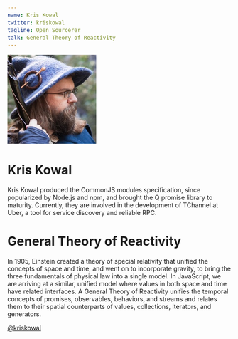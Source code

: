 ```yaml
---
name: Kris Kowal
twitter: kriskowal
tagline: Open Sourcerer
talk: General Theory of Reactivity
---
```


![Kris Kowal](/media/speakers/kris_kowal.jpg)

# Kris Kowal
Kris Kowal produced the CommonJS modules specification, since popularized by Node.js and npm, and brought the Q promise library to maturity. Currently, they are involved in the development of TChannel at Uber, a tool for service discovery and reliable RPC.

# General Theory of Reactivity
In 1905, Einstein created a theory of special relativity that unified the concepts of space and time, and went on to incorporate gravity, to bring the three fundamentals of physical law into a single model. In JavaScript, we are arriving at a similar, unified model where values in both space and time have related interfaces. A General Theory of Reactivity unifies the temporal concepts of promises, observables, behaviors, and streams and relates them to their spatial counterparts of values, collections, iterators, and generators.

[@kriskowal](https://twitter.com/kriskowal)
